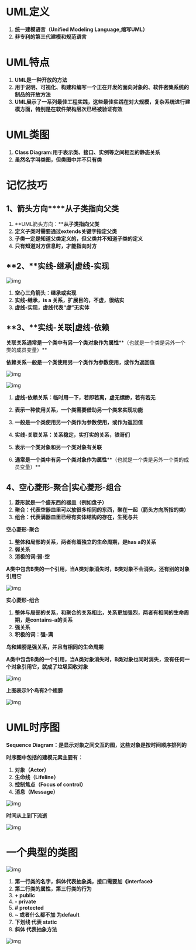 # UML定义

1. **统一建模语言（Unified Modeling Language,缩写UML）**
2. **非专利的第三代建模和规范语言**

# UML特点

1. **UML是一种开放的方法**
2. **用于说明、可视化、构建和编写一个正在开发的面向对象的、软件密集系统的制品的开放方法**
3. **UML展示了一系列最佳工程实践，这些最佳实践在对大规模，复杂系统进行建模方面，特别是在软件架构层次已经被验证有效**

# **UML类图**

1. **Class Diagram:用于表示类、接口、实例等之间相互的静态关系**
2. **虽然名字叫类图，但类图中并不只有类**

# 记忆技巧

## **1、箭头方向****从子类指向父类**

1. **UML箭头方向：****从子类指向父类**
2. **定义子类时需要通过extends关键字指定父类**
3. **子类一定是知道父类定义的，但父类并不知道子类的定义**
4. **只有知道对方信息时，才能指向对方**

## **2、****实线-继承|虚线-实现**

![img](assets/clipboard-1574234456144.png)

1. **空心三角箭头：继承或实现**
2. **实线-继承，is a 关系，扩展目的，不虚，很结实**
3. **虚线-实现，虚线代表“虚”无实体**

## **3、****实线-关联|虚线-依赖**

**关联关系通常是一个类中有另一个类对象作为属性****（也就是一个类是另外一个类的成员变量）**

**依赖关系一般是一个类使用另一个类作为参数使用，或作为返回值**

![img](assets/clipboard-1574234508179.png)

![img](assets/clipboard-1574234511734.png)

1. **虚线-依赖关系：临时用一下，若即若离，虚无缥缈，若有若无**
2. **表示一种使用关系，一个类需要借助另一个类来实现功能**
3. **一般是一个类使用另一个类作为参数使用，或作为返回值**

1. **实线-关联关系：关系稳定，实打实的关系，铁哥们**
2. **表示一个类对象和另一个类对象有关联**
3. **通常是一个类中有另一个类对象作为属性****（也就是一个类是另外一个类的成员变量）**

## **4、空心菱形-聚合|实心菱形-组合**

1. **菱形就是一个盛东西的器皿（例如盘子）**
2. **聚合：代表空器皿里可以放很多相同的东西，聚在一起（箭头方向所指的类）**
3. **组合：代表满器皿里已经有实体结构的存在，生死与共**

**空心菱形-聚合**

1. **整体和局部的关系，两者有着独立的生命周期，是****has a****的关系**
2. **弱关系**
3. **消极的词:弱-空**

**A类中包含B类的一个引用，当A类对象消失时，B类对象不会消失，还有别的对象引用它**

![img](assets/clipboard-1574234663383.png)

**实心菱形-组合**

1. **整体与局部的关系，和聚合的关系相比，关系更加强烈，两者有相同的生命周期，是contains-a的关系**
2. **强关系**
3. **积极的词：强-满**

**鸟和翅膀是强关系，并且有相同的生命周期**

**A类中包含B类的一个引用，当A类对象消失时，B类对象也同时消失，没有任何一个对象引用它，就成了垃圾回收对象**

![img](assets/clipboard-1574234682591.png)

**上图表示1个鸟有2个翅膀**

![img](assets/clipboard-1574234689978.png)

# UML时序图

**Sequence Diagram：是显示对象之间交互的图，这些对象是按时间顺序排列的**

**时序图中包括的建模元素主要有：**

1. **对象（Actor）**
2. **生命线（Lifeline）**
3. **控制焦点（Focus of control）**
4. **消息（Message）**

![img](assets/clipboard-1574234697280.png)

**时间从上到下流逝**

![img](assets/clipboard-1574234704261.png)

# **一个典型的类图**

![img](assets/clipboard-1574234734554.png)

1. **第一行类的名字，斜体代表抽象类，接口需要加《interface》**
2. **第二行类的属性，第三行类的行为**
3. **+ public**
4. **- private**
5. **# protected**
6. **~ 或者什么都不加 为default**
7. **下划线  代表 static**
8. **斜体 代表抽象方法**

![img](assets/clipboard-1574234744214.png)